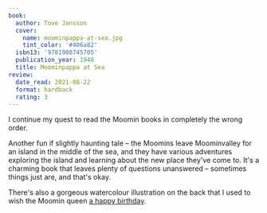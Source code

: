 ```yaml
---
book:
  author: Tove Jansson
  cover:
    name: moominpappa-at-sea.jpg
    tint_color: '#406a82'
  isbn13: '9781908745705'
  publication_year: 1948
  title: Moominpappa at Sea
review:
  date_read: 2021-08-22
  format: hardback
  rating: 3
---
```


I continue my quest to read the Moomin books in completely the wrong order.

Another fun if slightly haunting tale – the Moomins leave Moominvalley for an island in the middle of the sea, and they have various adventures exploring the island and learning about the new place they've come to.
It's a charming book that leaves plenty of questions unanswered – sometimes things just are, and that's okay.

There's also a gorgeous watercolour illustration on the back that I used to wish the Moomin queen [a happy birthday](https://twitter.com/alexwlchan/status/1428968625457831941/photo/1).